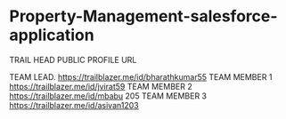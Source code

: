 # Property-Management-salesforce-application

TRAIL HEAD PUBLIC PROFILE URL 

TEAM LEAD.    https://trailblazer.me/id/bharathkumar55
TEAM MEMBER 1 https://trailblazer.me/id/jvirat59
TEAM MEMBER 2 https://trailblazer.me/id/mbabu 205 
TEAM MEMBER 3 https://trailblazer.me/id/asivan1203
